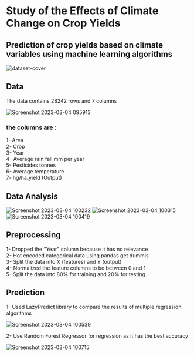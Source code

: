 # Study of the Effects of Climate Change on Crop Yields
## Prediction of crop yields based on climate variables using machine learning algorithms 
![dataset-cover](https://user-images.githubusercontent.com/39447236/222884458-65707c2b-bade-4bfe-a41a-80e024cdabaf.jpg)

## Data
The data contains 28242 rows and 7 columns  
  
![Screenshot 2023-03-04 095913](https://user-images.githubusercontent.com/39447236/222884543-ef5eef10-e35f-4fe0-bb56-97b8c40ae563.png)

### the columns are :  
1- Area  
2- Crop  
3- Year  
4- Average rain fall mm per year  
5- Pesticides tonnes  
6- Average temperature  
7- hg/ha_yield (Output)  
## Data Analysis
![Screenshot 2023-03-04 100232](https://user-images.githubusercontent.com/39447236/222884637-960c37ee-9b79-4fa8-a349-a47c224c84d0.png)
![Screenshot 2023-03-04 100315](https://user-images.githubusercontent.com/39447236/222884667-7a5d7341-2aeb-4f9a-aca8-c0e32f8c22ff.png)
![Screenshot 2023-03-04 100419](https://user-images.githubusercontent.com/39447236/222884694-042bf2e2-f60f-403b-bcca-9240d2f5828a.png)

## Preprocessing
1- Dropped the "Year" column because it has no relevance  
2- Hot encoded categorical data using pandas get dummis  
3- Split the data into X (features) and Y (output)  
4- Normalized the feature columns to be between 0 and 1  
5- Split the data into 80% for training and 20% for testing  
## Prediction
1- Used LazyPredict library to compare the results of multiple regression algorithms  
  
![Screenshot 2023-03-04 100539](https://user-images.githubusercontent.com/39447236/222884758-0b02fef1-4f4e-42ae-ad6e-571f96040957.png)

2- Use Random Forest Regressor for regression as it has the best accuracy  
  
![Screenshot 2023-03-04 100715](https://user-images.githubusercontent.com/39447236/222884810-502ac00e-ffe6-4a48-a386-07d9fc672de2.png)
